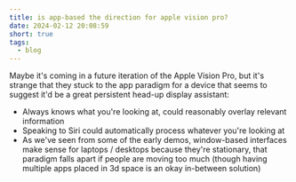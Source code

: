 ```yaml
---
title: is app-based the direction for apple vision pro?
date: 2024-02-12 20:08:59
short: true
tags:
  - blog
---
```


Maybe it's coming in a future iteration of the Apple Vision Pro, but it's strange that they stuck to the app paradigm for a device that seems to suggest it'd be a great persistent head-up display assistant:

- Always knows what you're looking at, could reasonably overlay relevant information
- Speaking to Siri could automatically process whatever you're looking at
- As we've seen from some of the early demos, window-based interfaces make sense for laptops / desktops because they're stationary, that paradigm falls apart if people are moving too much (though having multiple apps placed in 3d space is an okay in-between solution)
